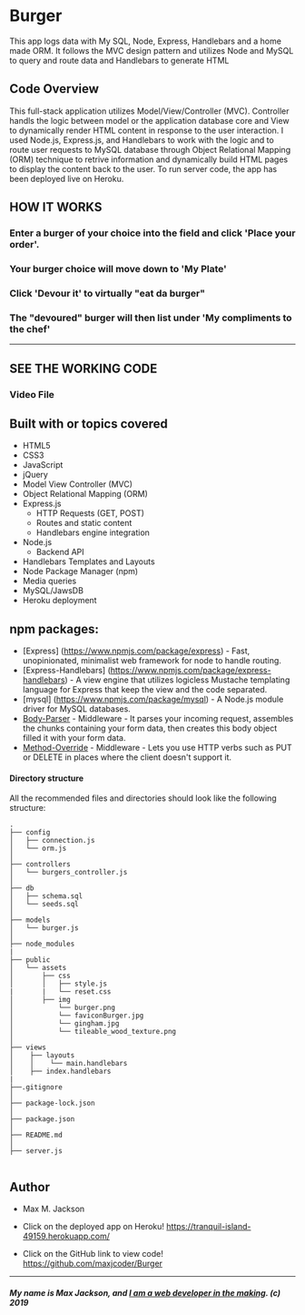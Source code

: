 # Burger
This app logs data with My SQL, Node, Express, Handlebars and a home made ORM. It follows the MVC design pattern and utilizes Node and MySQL to query and route data and Handlebars to generate HTML


## Code Overview 
This full-stack application utilizes Model/View/Controller (MVC). Controller handls the logic between model or the application database core and View to dynamically render HTML content in response to the user interaction. I used Node.js, Express.js, and Handlebars to work with the logic and to route user requests to MySQL database through Object Relational Mapping (ORM) technique to retrive information and dynamically build HTML pages to display the content back to the user. To run server code, the app has been deployed live on Heroku. 

## HOW IT WORKS

### Enter a burger of your choice into the field and click 'Place your order'.

### Your burger choice will move down to 'My Plate' 

### Click 'Devour it' to virtually "eat da burger"

### The "devoured" burger will then list under 'My compliments to the chef'


-----------------------------------------

## SEE THE WORKING CODE 

### Video File


## Built with or topics covered
* HTML5
* CSS3
* JavaScript
* jQuery
* Model View Controller (MVC)
* Object Relational Mapping (ORM)
* Express.js
    * HTTP Requests (GET, POST)
    * Routes and static content
    * Handlebars engine integration
* Node.js
    * Backend API 
* Handlebars Templates and Layouts
* Node Package Manager (npm)
* Media queries
* MySQL/JawsDB
* Heroku deployment


## npm packages: 
* [Express] (https://www.npmjs.com/package/express) - Fast, unopinionated, minimalist web framework for node to handle routing.
* [Express-Handlebars] (https://www.npmjs.com/package/express-handlebars) - A view engine that utilizes logicless Mustache templating language for Express that keep the view and the code separated.
* [mysql] (https://www.npmjs.com/package/mysql) - A Node.js module driver for MySQL databases.
* [Body-Parser](https://www.npmjs.com/package/body-parser) - Middleware - It parses your incoming request, assembles the chunks containing your form data, then creates this body object filled it with your form data.
* [Method-Override](https://www.npmjs.com/package/method-override) - Middleware - Lets you use HTTP verbs such as PUT or DELETE in places where the client doesn't support it.


#### Directory structure

All the recommended files and directories should look like the following structure:

```
.
├── config
│   ├── connection.js
│   └── orm.js
│
├── controllers
│   └── burgers_controller.js
│
├── db
│   ├── schema.sql
│   └── seeds.sql
│
├── models
│   └── burger.js
│
├── node_modules
|
├── public
│   └── assets
│       ├── css
│       │   ├── style.js
|       |   └── reset.css
│       ├── img
│           └── burger.png
│           └── faviconBurger.jpg
│           └── gingham.jpg
│           └── tileable_wood_texture.png
│
├── views
│    ├── layouts
│    │    └── main.handlebars
│    ├── index.handlebars
|
├──.gitignore
│ 
├── package-lock.json
│ 
├── package.json
│ 
├── README.md
│ 
├── server.js


```

## Author
* Max M. Jackson
* Click on the deployed app on Heroku!
https://tranquil-island-49159.herokuapp.com/

* Click on the GitHub link to view code!
https://github.com/maxjcoder/Burger


-----------------------------------------

##### My name is Max Jackson, and [I am a web developer in the making](https://maxjcoder.github.io/Bootstrap-Portfolio/index.html). (c) 2019